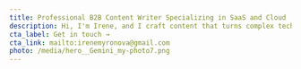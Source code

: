 ```yaml
---
title: Professional B2B Content Writer Specializing in SaaS and Cloud
description: Hi, I'm Irene, and I craft content that turns complex tech into clear value.
cta_label: Get in touch →
cta_link: mailto:irenemyronova@gmail.com
photo: /media/hero__Gemini_my-photo7.png
---
```

